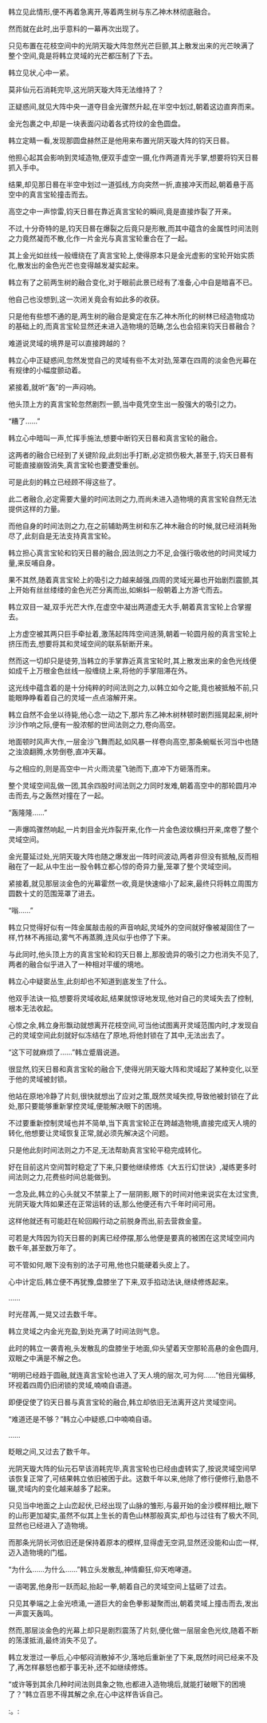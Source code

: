 
韩立见此情形,便不再着急离开,等着两生树与东乙神木林彻底融合。

然而就在此时,出乎意料的一幕再次出现了。

只见布置在花枝空间中的光阴天璇大阵忽然光芒巨颤,其上散发出来的光芒映满了整个空间,竟是将韩立灵域的光芒都压制了下去。

韩立见状,心中一紧。

莫非仙元石消耗完毕,这光阴天璇大阵无法维持了？

正疑惑间,就见大阵中央一道夺目金光骤然升起,在半空中划过,朝着这边直奔而来。

金光包裹之中,却是一块表面闪动着各式符纹的金色圆盘。

韩立定睛一看,发现那圆盘赫然正是他用来布置光阴天璇大阵的钧天日晷。

他担心起其会影响到灵域造物,便双手虚空一摄,化作两道青光手掌,想要将钧天日晷抓入手中。

结果,却见那日晷在半空中划过一道弧线,方向突然一折,直接冲天而起,朝着悬于高空中的真言宝轮撞击而去。

高空之中一声惊雷,钧天日晷在靠近真言宝轮的瞬间,竟是直接炸裂了开来。

不过,十分奇特的是,钧天日晷在爆裂之后竟只是形散,而其中蕴含的金属性时间法则之力竟然凝而不散,化作一片金光与真言宝轮重合在了一起。

其上金光如丝线一般缠绕在了真言宝轮上,使得原本只是金光虚影的宝轮开始实质化,散发出的金色光芒也变得越发凝实起来。

韩立有了之前两生树的融合变化,对于眼前此景已经有了准备,心中自是暗喜不已。

他自己也没想到,这一次闭关竟会有如此多的收获。

只是他有些想不通的是,两生树的融合是奠定在东乙神木所化的树林已经造物成功的基础上的,而真言宝轮显然还未进入造物境的范畴,怎么也会招来钧天日晷融合？

难道说灵域的境界是可以直接跨越的？

韩立心中正疑惑间,忽然发觉自己的灵域有些不太对劲,笼罩在四周的淡金色光幕在有规律的小幅度颤动着。

紧接着,就听“轰”的一声闷响。

他头顶上方的真言宝轮忽然剧烈一颤,当中竟凭空生出一股强大的吸引之力。

“糟了……”

韩立心中暗叫一声,忙挥手施法,想要中断钧天日晷和真言宝轮的融合。

这两者的融合已经到了关键阶段,此刻出手打断,必定损伤极大,甚至于,钧天日晷有可能直接崩毁消失,真言宝轮也要遭受重创。

可是此刻的韩立已经顾不得这些了。

此二者融合,必定需要大量的时间法则之力,而尚未进入造物境的真言宝轮自然无法提供这样的力量。

而他自身的时间法则之力,在之前辅助两生树和东乙神木融合的时候,就已经消耗殆尽了,此刻自是无法支持真言宝轮。

韩立担心真言宝轮和钧天日晷的融合,因法则之力不足,会强行吸收他的时间灵域力量,来反哺自身。

果不其然,随着真言宝轮上的吸引之力越来越强,四周的灵域光幕也开始剧烈震颤,其上开始有丝丝缕缕的金色光芒分离而出,如蝌蚪一般朝着上方游弋而去。

韩立双目一凝,双手光芒大作,在虚空中凝出两道虚无大手,朝着真言宝轮上合掌握去。

上方虚空被其两只巨手牵扯着,激荡起阵阵空间涟漪,朝着一轮圆月般的真言宝轮上挤压而去,想要将其和灵域空间的联系斩断开来。

然而这一切却只是徒劳,当韩立的手掌靠近真言宝轮时,其上散发出来的金色光线便如成千上万根金色丝线一般缠绕上来,将他的手掌阻滞在外。

这光线中蕴含着的是十分纯粹的时间法则之力,以韩立如今之能,竟也被抵触不前,只能眼睁睁看着自己的灵域一点点溶解开来。

韩立自然不会坐以待毙,他心念一动之下,那片东乙神木树林顿时剧烈摇晃起来,树叶沙沙作响之际,便有一股浓郁的世间法则之力,卷向高空。

地面顿时风声大作,一层金沙飞舞而起,如风暴一样卷向高空,那条蜿蜒长河当中也随之浊浪翻腾,水势倒卷,直冲天幕。

与之相应的,则是高空中一片火雨流星飞驰而下,直冲下方砸落而来。

整个灵域空间乱做一团,其余四股时间法则之力同时发难,朝着高空中的那轮圆月冲击而去,与之轰然对撞在了一起。

“轰隆隆……”

一声爆鸣骤然响起,一片刺目金光炸裂开来,化作一片金色波纹横扫开来,席卷了整个灵域空间。

金光蔓延过处,光阴天璇大阵也随之爆发出一阵时间波动,两者非但没有抵触,反而相融在了一起,从中生出一股令韩立都心惊的奇异力量,笼罩了整个灵域空间。

紧接着,就见那层淡金色的光幕霍然一收,竟是快速缩小了起来,最终只将韩立周围方圆数十丈的范围笼罩了进去。

“嗡……”

韩立只觉得好似有一阵金属敲击般的声音响起,灵域外的空间就好像被凝固住了一样,竹林不再摇动,雾气不再蒸腾,连风似乎也停了下来。

与此同时,他头顶上方的真言宝轮和钧天日晷上,那股诡异的吸引之力也消失不见了,两者的融合似乎进入了一种相对平缓的境地。

韩立心中疑窦丛生,此刻却也不知道到底发生了什么。

他双手法诀一掐,想要将灵域收起,结果就惊讶地发现,他对自己的灵域失去了控制,根本无法收起。

心惊之余,韩立身形飘动就想离开花枝空间,可当他试图离开灵域范围内时,才发现自己的灵域空间此刻就好似冻结在了原地,将他封锁在了其中,无法出去了。

“这下可就麻烦了……”韩立蹙眉说道。

很显然,钧天日晷和真言宝轮的融合下,使得光阴天璇大阵和灵域起了某种变化,以至于他的灵域被封锁。

他站在原地冷静了片刻,很快就想出了应对之策,既然灵域失控,导致他被封锁在了此处,那只要能够重新掌控灵域,便能解决眼下的困境。

不过要重新控制灵域也并不简单,当下真言宝轮正在跨越造物境,直接完成天人境的转化,他想要让灵域恢复正常,就必须先解决这个问题。

只是他此刻时间法则之力不足,无法帮助真言宝轮平稳完成转化。

好在目前这片空间暂时稳定了下来,只要他继续修炼《大五行幻世诀》,凝练更多时间法则之力,花费些时间总能做到。

一念及此,韩立的心头就又不禁蒙上了一层阴影,眼下的时间对他来说实在太过宝贵,光阴天璇大阵如果还在正常运转的话,那么他便还有六千年时间可用。

这样他就还有可能赶在轮回殿行动之前脱身而出,前去营救金童。

可若是大阵因为钧天日晷的剥离已经停摆,那么他便是要真的被困在这灵域空间内数千年,甚至数万年了。

可不管如何,眼下没有别的法子可用,他也只能硬着头皮上了。

心中计定后,韩立便不再犹豫,盘膝坐了下来,双手掐动法诀,继续修炼起来。

……

时光荏苒,一晃又过去数千年。

韩立灵域之内金光充盈,到处充满了时间法则气息。

此时的韩立一袭青袍,头发散乱的盘膝坐于地面,仰头望着天空那轮高悬的金色圆月,双眼之中满是不解之色。

“明明已经趋于圆融,就连真言宝轮也进入了天人境的层次,可为何……”他目光偏移,环视着四周仍旧闭锁的灵域,喃喃自语道。

即便促使了钧天日晷与真言宝轮的融合,韩立却依旧无法离开这片灵域空间。

“难道还是不够？”韩立心中疑惑,口中喃喃自语。

……

眨眼之间,又过去了数千年。

光阴天璇大阵的仙元石早该消耗完毕,真言宝轮也已经由虚转实了,按说灵域空间早该恢复正常了,可结果韩立依旧被困于此。这数千年以来,他除了修行便修行,勤恳不辍,灵域内的变化越来越多了起来。

只见当中地面之上山峦起伏,已经出现了山脉的雏形,与最开始的金沙模样相比,眼下的山形更加凝实,虽然不似其上生长的青色山林那般真实,却也与过往有了极大不同,显然也已经进入了造物境。

而那条光阴长河依旧还是保持着原本的模样,显得虚无空洞,显然还没能和山峦一样,迈入造物境的门槛。

“为什么……为什么……”韩立头发散乱,神情癫狂,仰天咆哮道。

一语喝罢,他身形一跃而起,抬起一拳,朝着自己的灵域空间上猛砸了过去。

只见其拳端之上金光喷涌,一道巨大的金色拳影凝聚而出,朝着灵域上撞击而去,发出一声震天轰鸣。

然而,那层淡金色的光幕上却只是剧烈震荡了片刻,便化做一层层金色光纹,随着不断的荡漾抵消,最终消失不见了。

韩立发泄过一拳后,心中郁闷消散掉不少,落地后重新坐了下来,既然时间已经来不及了,再怎样暴怒也都于事无补,还不如继续修炼。

“或许等到其余几种时间法则具象之物,也都进入造物境后,就能打破眼下的困境了？”韩立百思不得其解之余,在心中这样告诉自己。

:。:
